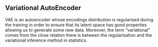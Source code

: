 <h2> Variational AutoEncoder </h2>
VAE is an autoencoder whose encodings distribution is regularised during the training in order to ensure that its latent space has good properties allowing us to generate some new data. Moreover, the term “variational” comes from the close relation there is between the regularisation and the variational inference method in statistics.
